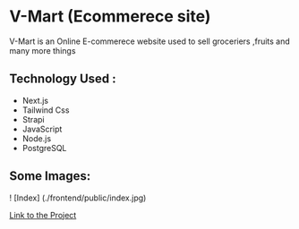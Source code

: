 # V-Mart (Ecommerece site)

V-Mart is an Online E-commerece website used to sell groceriers ,fruits and many more things


## Technology Used :
* Next.js 
* Tailwind Css 
* Strapi 
* JavaScript 
* Node.js 
* PostgreSQL

## Some Images:
! [Index] (./frontend/public/index.jpg)


[Link to the Project](https://vmartfrontend.onrender.com/ "V-Mart")


